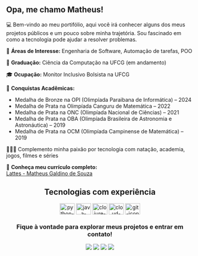 ## Opa, me chamo Matheus!

💻 Bem-vindo ao meu portifólio, aqui você irá conhecer alguns dos meus projetos públicos e um pouco sobre minha trajetória. Sou fascinado em como a tecnologia pode ajudar a resolver problemas.

📜 **Áreas de Interesse:** Engenharia de Software, Automação de tarefas, POO

🧠 **Graduação:** Ciência da Computação na UFCG (em andamento)

🎓 **Ocupação:** Monitor Inclusivo Bolsista na UFCG

🏅 **Conquistas Acadêmicas:**  
- Medalha de Bronze na OPI (Olimpíada Paraibana de Informática) – 2024  
- Medalha de Prata na Olimpíada Canguru de Matemática – 2022  
- Medalha de Prata na ONC (Olimpíada Nacional de Ciências) – 2021  
- Medalha de Prata na OBA (Olimpíada Brasileira de Astronomia e Astronáutica) – 2019  
- Medalha de Prata na OCM (Olimpíada Campinense de Matemática) – 2019  

🏊🏼‍♂️ Complemento minha paixão por tecnologia com natação, academia, jogos, filmes e séries

🚀 **Conheça meu currículo completo:**  
[Lattes - Matheus Galdino de Souza](http://lattes.cnpq.br/7111903964018538)

<div align="center"> 
  <h2 align="center">Tecnologias com experiência</h2>
  <img align="center" height="30" width="40" alt="python-icon" src="https://raw.githubusercontent.com/Thomas-George-T/Thomas-George-T/master/assets/python.svg">
  <img align="center" height="30" width="40" alt="java-icon" src="https://raw.githubusercontent.com/jmnote/z-icons/master/svg/java.svg">
  <img align="center" height="30" width="40" alt="clojure-icon" src="https://logo.wine/a/logo/Clojure/Clojure-Logo.wine.svg">
  <img align="center" height="30" width="40" alt="cloud-render-icon" src="https://avatars.githubusercontent.com/u/36424661?s=200&v=4">
  <img align="center" height="30" width="40" alt="git-icon" src="https://raw.githubusercontent.com/jmnote/z-icons/master/svg/git.svg">
</div>

</div>

<div align="center"> 
  <h3 align="center">Fique à vontade para explorar meus projetos e entrar em contato!</h3>
<a target="_blank" href="mailto:matheus.galdino.souza@ccc.ufcg.edu.br"><img src="https://img.shields.io/badge/Gmail-D14836?style=for-the-badge&logo=gmail&logoColor=white"></img></a>
<a target="_blank" href="https://wa.me/5583991623789"><img src="https://img.shields.io/badge/WhatsApp-25D366?style=for-the-badge&logo=whatsapp&logoColor=white"></img></a>
<a target="_blank" href="https://discord.com/users/matheus.galdino"><img src="https://img.shields.io/badge/Discord-7289DA?style=for-the-badge&logo=discord&logoColor=white"></img></a>
<a target="_blank" href="https://www.instagram.com/matheus.galdinoo/"><img src="https://img.shields.io/badge/Instagram-E4405F?style=for-the-badge&logo=instagram&logoColor=white"></img></a>
</div>
